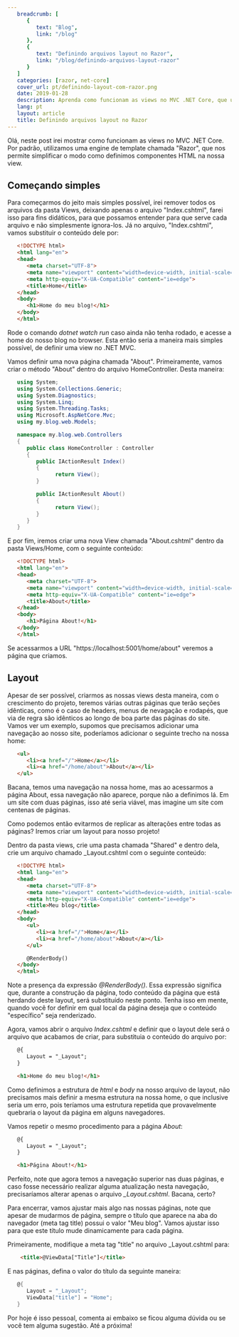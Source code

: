 ```yaml
---
   breadcrumb: [
      {
         text: "Blog",
         link: "/blog"
      },
      {
         text: "Definindo arquivos layout no Razor",
         link: "/blog/definindo-arquivos-layout-razor"
      }
   ]
   categories: [razor, net-core]
   cover_url: pt/definindo-layout-com-razor.png
   date: 2019-01-28
   description: Aprenda como funcionam as views no MVC .NET Core, que utilizam a engine de template chamada Razor.
   lang: pt
   layout: article
   title: Definindo arquivos layout no Razor
---
```


Olá, neste post irei mostrar como funcionam as views no MVC .NET Core. Por padrão, utilizamos uma engine de template chamada "Razor", que nos permite simplificar o modo como definimos componentes HTML na nossa view.

## Começando simples

Para começarmos do jeito mais simples possível, irei remover todos os arquivos da pasta Views, deixando apenas o arquivo "Index.cshtml", farei isso para fins didáticos, para que possamos entender para que serve cada arquivo e não simplesmente ignora-los. Já no arquivo, "Index.cshtml", vamos substituir o conteúdo dele por:

```html
   <!DOCTYPE html>
   <html lang="en">
   <head>
      <meta charset="UTF-8">
      <meta name="viewport" content="width=device-width, initial-scale=1.0">
      <meta http-equiv="X-UA-Compatible" content="ie=edge">
      <title>Home</title>
   </head>
   <body>
      <h1>Home do meu blog!</h1>
   </body>
   </html>
```

Rode o comando *dotnet watch run* caso ainda não tenha rodado, e acesse a home do nosso blog no browser. Esta então seria a maneira mais simples possível, de definir uma view no .NET MVC.

Vamos definir uma nova página chamada "About". Primeiramente, vamos criar o método "About" dentro do arquivo HomeController. Desta maneira:

```c#
   using System;
   using System.Collections.Generic;
   using System.Diagnostics;
   using System.Linq;
   using System.Threading.Tasks;
   using Microsoft.AspNetCore.Mvc;
   using my.blog.web.Models;

   namespace my.blog.web.Controllers
   {
      public class HomeController : Controller
      {
         public IActionResult Index()
         {
               return View();
         }

         public IActionResult About()
         {
               return View();
         }
      }
   }
```

E por fim, iremos criar uma nova View chamada "About.cshtml" dentro da pasta Views/Home, com o seguinte conteúdo:


```html
   <!DOCTYPE html>
   <html lang="en">
   <head>
      <meta charset="UTF-8">
      <meta name="viewport" content="width=device-width, initial-scale=1.0">
      <meta http-equiv="X-UA-Compatible" content="ie=edge">
      <title>About</title>
   </head>
   <body>
      <h1>Página About!</h1>
   </body>
   </html>
```

Se acessarmos a URL "https://localhost:5001/home/about" veremos a página que criamos.

## Layout

Apesar de ser possível, criarmos as nossas views desta maneira, com o crescimento do projeto, teremos várias outras páginas que terão seções idênticas, como é o caso de headers, menus de nevagação e rodapés, que via de regra são idênticos ao longo de boa parte das páginas do site. Vamos ver um exemplo, supomos que precisamos adicionar uma navegação ao nosso site, poderíamos adicionar o seguinte trecho na nossa home:

```html
   <ul>
      <li><a href="/">Home</a></li>
      <li><a href="/home/about">About</a></li>
   </ul>
```

Bacana, temos uma navegação na nossa home, mas ao acessarmos a página About, essa navegação não aparece, porque não a definimos lá. Em um site com duas páginas, isso até seria viável, mas imagine um site com centenas de páginas.

Como podemos então evitarmos de replicar as alterações entre todas as páginas? Iremos criar um layout para nosso projeto!

Dentro da pasta views, crie uma pasta chamada "Shared" e dentro dela, crie um arquivo chamado _Layout.cshtml com o seguinte conteúdo:

```html
   <!DOCTYPE html>
   <html lang="en">
   <head>
      <meta charset="UTF-8">
      <meta name="viewport" content="width=device-width, initial-scale=1.0">
      <meta http-equiv="X-UA-Compatible" content="ie=edge">
      <title>Meu blog</title>
   </head>
   <body> 
      <ul>
         <li><a href="/">Home</a></li>
         <li><a href="/home/about">About</a></li>
      </ul>

      @RenderBody()
   </body>
   </html>
```

Note a presença da expressão *@RenderBody()*. Essa expressão significa que, durante a construção da página, todo conteúdo da página que está herdando deste layout, será substituído neste ponto. Tenha isso em mente, quando você for definir em qual local da página deseja que o conteúdo "específico" seja renderizado.

Agora, vamos abrir o arquivo *Index.cshtml* e definir que o layout dele será o arquivo que acabamos de criar, para substituia o conteúdo do arquivo por:

```html
   @{
      Layout = "_Layout";
   }

   <h1>Home do meu blog!</h1>
```

Como definimos a estrutura de *html* e *body* na nosso arquivo de layout, não precisamos mais definir a mesma estrutura na nossa home, o que inclusive seria um erro, pois teríamos uma estrutura repetida que provavelmente quebraria o layout da página em alguns navegadores.

Vamos repetir o mesmo procedimento para a página *About*:

```html
   @{
      Layout = "_Layout";
   }

   <h1>Página About!</h1>
```

Perfeito, note que agora temos a navegação superior nas duas páginas, e caso fosse necessário realizar alguma atualização nesta navegação, precisaríamos alterar apenas o arquivo *_Layout.cshtml*. Bacana, certo?

Para encerrar, vamos ajustar mais algo nas nossas páginas, note que apesar de mudarmos de página, sempre o título que aparece na aba do navegador (meta tag title) possui o valor "Meu blog". Vamos ajustar isso para que este título mude dinamicamente para cada página.

Primeiramente, modifique a meta tag "title" no arquivo _Layout.cshtml para:

```html
    <title>@ViewData["Title"]</title>
```

E nas páginas, defina o valor do título da seguinte maneira:

```c#
   @{
      Layout = "_Layout";
      ViewData["title"] = "Home";
   }
```

Por hoje é isso pessoal, comenta ai embaixo se ficou alguma dúvida ou se você tem alguma sugestão. Até a próxima!
